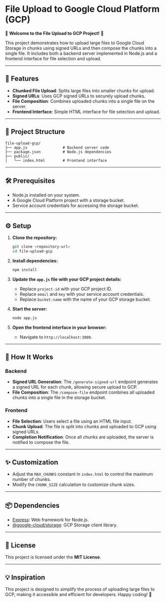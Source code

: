 # File Upload to Google Cloud Platform (GCP)

🚀 **Welcome to the File Upload to GCP Project!** 🚀

This project demonstrates how to upload large files to Google Cloud Storage in chunks using signed URLs and then compose the chunks into a single file. It includes both a backend server implemented in Node.js and a frontend interface for file selection and upload.

---

## 🌟 Features

- **Chunked File Upload**: Splits large files into smaller chunks for upload.
- **Signed URLs**: Uses GCP signed URLs to securely upload chunks.
- **File Composition**: Combines uploaded chunks into a single file on the server.
- **Frontend Interface**: Simple HTML interface for file selection and upload.

---

## 📂 Project Structure

```
file-upload-gcp/
├── app.js                # Backend server code
├── package.json          # Node.js dependencies
├── public/
│   └── index.html        # Frontend interface
```

---

## 🛠️ Prerequisites

- Node.js installed on your system.
- A Google Cloud Platform project with a storage bucket.
- Service account credentials for accessing the storage bucket.

---

## ⚙️ Setup

1. **Clone the repository:**
   ```bash
   git clone <repository-url>
   cd file-upload-gcp
   ```

2. **Install dependencies:**
   ```bash
   npm install
   ```

3. **Update the `app.js` file with your GCP project details:**
   - Replace `project-id` with your GCP project ID.
   - Replace `email` and `key` with your service account credentials.
   - Replace `bucket-name` with the name of your GCP storage bucket.

4. **Start the server:**
   ```bash
   node app.js
   ```

5. **Open the frontend interface in your browser:**
   - Navigate to `http://localhost:3000`.

---

## 🧠 How It Works

### Backend

- **Signed URL Generation**: The `/generate-signed-url` endpoint generates a signed URL for each chunk, allowing secure upload to GCP.
- **File Composition**: The `/compose-file` endpoint combines all uploaded chunks into a single file in the storage bucket.

### Frontend

- **File Selection**: Users select a file using an HTML file input.
- **Chunk Upload**: The file is split into chunks and uploaded to GCP using signed URLs.
- **Completion Notification**: Once all chunks are uploaded, the server is notified to compose the file.

---

## ✨ Customization

- Adjust the `MAX_CHUNKS` constant in `index.html` to control the maximum number of chunks.
- Modify the `CHUNK_SIZE` calculation to customize chunk sizes.

---

## 📦 Dependencies

- [Express](https://expressjs.com/): Web framework for Node.js.
- [@google-cloud/storage](https://www.npmjs.com/package/@google-cloud/storage): GCP Storage client library.

---

## 📜 License

This project is licensed under the **MIT License**.

---

## 💡 Inspiration

This project is designed to simplify the process of uploading large files to GCP, making it accessible and efficient for developers. Happy coding! 🎉